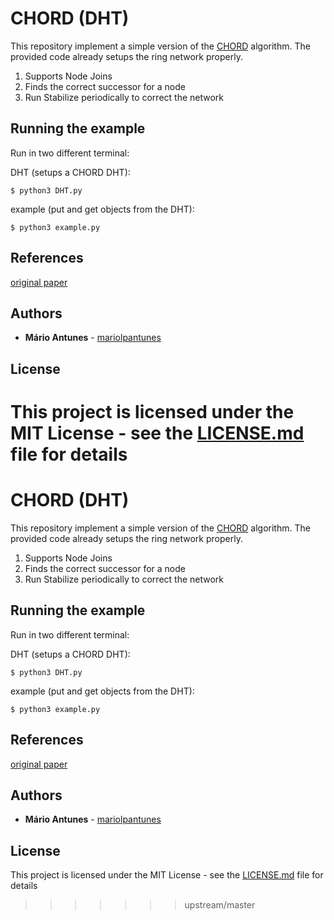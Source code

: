 # CHORD (DHT)

This repository implement a simple version of the [CHORD](https://en.wikipedia.org/wiki/Chord_(peer-to-peer)) algorithm.
The provided code already setups the ring network properly.
1. Supports Node Joins
2. Finds the correct successor for a node
3. Run Stabilize periodically to correct the network


## Running the example
Run in two different terminal:

DHT (setups a CHORD DHT):
```console
$ python3 DHT.py
```
example (put and get objects from the DHT):
```console
$ python3 example.py
```

## References

[original paper](https://pdos.csail.mit.edu/papers/ton:chord/paper-ton.pdf)

## Authors

* **Mário Antunes** - [mariolpantunes](https://github.com/mariolpantunes)

## License

This project is licensed under the MIT License - see the [LICENSE.md](LICENSE.md) file for details
=======
# CHORD (DHT)

This repository implement a simple version of the [CHORD](https://en.wikipedia.org/wiki/Chord_(peer-to-peer)) algorithm.
The provided code already setups the ring network properly.
1. Supports Node Joins
2. Finds the correct successor for a node
3. Run Stabilize periodically to correct the network


## Running the example
Run in two different terminal:

DHT (setups a CHORD DHT):
```console
$ python3 DHT.py
```
example (put and get objects from the DHT):
```console
$ python3 example.py
```

## References

[original paper](https://pdos.csail.mit.edu/papers/ton:chord/paper-ton.pdf)

## Authors

* **Mário Antunes** - [mariolpantunes](https://github.com/mariolpantunes)

## License

This project is licensed under the MIT License - see the [LICENSE.md](LICENSE.md) file for details
>>>>>>> upstream/master
